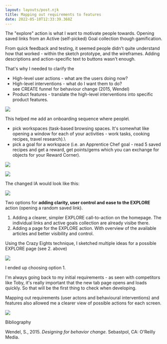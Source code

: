```yaml
---
layout: layouts/post.njk
title: Mapping out requirements to features
date: 2022-05-10T12:33:39.368Z
---
```

The "explore" action is what I want to motivate people towards. Opening saved links from an Active (self-picked) Goal collection though gamification.

From quick feedback and testing, it seemed people didn't quite understand how that worked - within the sketch prototype, and the wireframes. Adding descriptions and action-specific text to buttons wasn't enough.

That's why I needed to clarify the

* High-level user actions - what are the users doing now?
* High-level interventions - what do I want them to do?\
  see CREATE funnel for behaviour change (2015, Wendel)
* Product features - translate the high-level interventions into specific product features. 

![](/images/requirements-to-features.png)

This helped me add an onboarding sequence where people\

* pick workspaces (task-based browsing spaces. It's somewhat like opening a window for each of your activities - work tasks, cooking recipes, travel research).\
* pick a goal for a workspace (i.e. an Apprentice Chef goal - read 5 saved recipes and get a reward, get points/gems which you can exchange for objects for your Reward Corner).

![](/images/onboarding-1.png)

![](/images/onboarding-2.png)

The changed IA would look like this:

![](/images/ia-revised.png)

Two options for **adding clarity, user control and ease to the EXPLORE** action (opening a random saved link).

1. Adding a clearer, simpler EXPLORE call-to-action on the homepage. The individual links and active goals collection are already visibe there.
2. Adding a page for the EXPLORE action. With overview of the available articles and better visibility and control.

Using the Crazy Eights technique, I sketched multiple ideas for a possible EXPLORE page (see 2. above)

![](/images/2022-05-10-11-50_page_1.jpg)

I ended up choosing option 1.

I'm always going back to my initial requirements - as seen with competitors like Toby, it's really important that the new tab page opens and loads quickly. So that will be the first thing to check when developing.

Mapping out requirements (user actons and behavioural interventions) and features also allowed me a clearer view of possible actions for each screen.

![](/images/desktop-1.png)

Bibliography

Wendel, S., 2015. *Designing for behavior change*. Sebastpol, CA: O'Reilly Media.